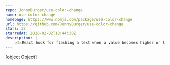 ```yaml
---
repo: JonnyBurger/use-color-change
name: use-color-change
homepage: https://www.npmjs.com/package/use-color-change
url: https://github.com/JonnyBurger/use-color-change
stars: 32
starredAt: 2020-02-02T18:44:38Z
description: |-
    📈📉React hook for flashing a text when a value becomes higher or lower
---
```


[object Object]
